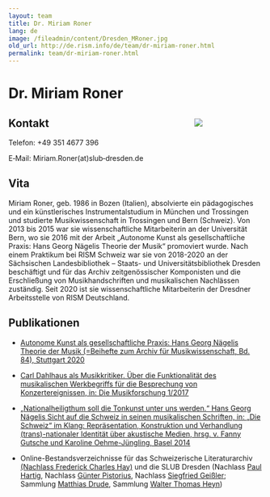 ```yaml
---
layout: team
title: Dr. Miriam Roner
lang: de
image: /fileadmin/content/Dresden_MRoner.jpg
old_url: http://de.rism.info/de/team/dr-miriam-roner.html
permalink: team/dr-miriam-roner.html
---
```



# Dr. Miriam Roner

<div style="float: right; width: 35%">
   <figure class="figure">
      <div class="float-left">
         <img src="/images/old/fileadmin/Dresden_MRoner.jpg">
      </div>
   </figure>
</div>

## Kontakt

Telefon: +49 351 4677 396

E‑Mail: Miriam.Roner(at)slub‑dresden.de

## Vita

Miriam Roner, geb. 1986 in Bozen (Italien), absolvierte ein pädagogisches und ein künstlerisches Instrumentalstudium in München und Trossingen und studierte Musikwissenschaft in Trossingen und Bern (Schweiz). Von 2013 bis 2015 war sie wissenschaftliche Mitarbeiterin an der Universität Bern, wo sie 2016 mit der Arbeit „Autonome Kunst als gesellschaftliche Praxis: Hans Georg Nägelis Theorie der Musik“ promoviert wurde. Nach einem Praktikum bei RISM Schweiz war sie von 2018-2020 an der Sächsischen Landesbibliothek – Staats- und Universitätsbibliothek Dresden beschäftigt und für das Archiv zeitgenössischer Komponisten und die Erschließung von Musikhandschriften und musikalischen Nachlässen zuständig. Seit 2020 ist sie wissenschaftliche Mitarbeiterin der Dresdner Arbeitsstelle von RISM Deutschland.

## Publikationen

- [Autonome Kunst als gesellschaftliche Praxis: Hans Georg Nägelis Theorie der Musik (=Beihefte zum Archiv für Musikwissenschaft, Bd. 84), Stuttgart 2020](https://doi.org/10.25162/9783515127059)

- [Carl Dahlhaus als Musikkritiker. Über die Funktionalität des musikalischen Werkbegriffs für die Besprechung von Konzertereignissen, in: Die Musikforschung 1/2017](https://journals.qucosa.de/mf/article/download/365/3025)

- [„Nationalheiligthum soll die Tonkunst unter uns werden.“ Hans Georg Nägelis Sicht auf die Schweiz in seinen musikalischen Schriften, in: „Die Schweiz“ im Klang: Repräsentation, Konstruktion und Verhandlung (trans)-nationaler Identität über akustische Medien, hrsg. v. Fanny Gutsche und Karoline Oehme-Jüngling, Basel 2014](https://edoc.unibas.ch/34225/1/20141016143614_543fbbbe8eaf8.pdf)

- Online-Bestandsverzeichnisse für das Schweizerische Literaturarchiv [(Nachlass Frederick Charles Hay)](https://ead.nb.admin.ch/pdf/hay.pdf) und die SLUB Dresden (Nachlass [Paul Hartig](urn:nbn:de:bsz:14-qucosa2-727434), Nachlass [Günter Pistorius](urn:nbn:de:bsz:14-qucosa2-724952), Nachlass [Siegfried Geißler](urn:nbn:de:bsz:14-qucosa2-727434); Sammlung [Matthias Drude](urn:nbn:de:bsz:14-qucosa2-709784), Sammlung [Walter Thomas Heyn](urn:nbn:de:bsz:14-qucosa2-724967))





